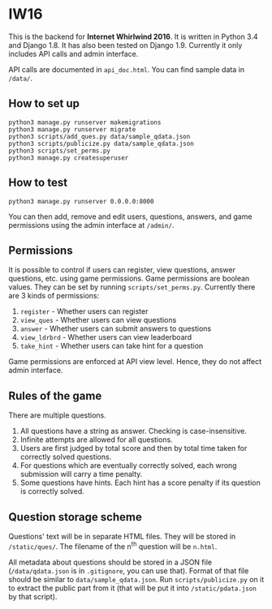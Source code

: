 # IW16

This is the backend for **Internet Whirlwind 2016**. It is written in Python 3.4 and Django 1.8. It has also been tested on Django 1.9. Currently it only includes API calls and admin interface.

API calls are documented in `api_doc.html`. You can find sample data in `/data/`.

## How to set up

	python3 manage.py runserver makemigrations
	python3 manage.py runserver migrate
	python3 scripts/add_ques.py data/sample_qdata.json
	python3 scripts/publicize.py data/sample_qdata.json
	python3 scripts/set_perms.py
	python3 manage.py createsuperuser

## How to test

	python3 manage.py runserver 0.0.0.0:8000

You can then add, remove and edit users, questions, answers, and game permissions using the admin interface at `/admin/`.

## Permissions

It is possible to control if users can register, view questions, answer questions, etc. using game permissions. Game permissions are boolean values. They can be set by running `scripts/set_perms.py`. Currently there are 3 kinds of permissions:

1. `register` - Whether users can register
2. `view_ques` - Whether users can view questions
3. `answer` - Whether users can submit answers to questions
4. `view_ldrbrd` - Whether users can view leaderboard
5. `take_hint` - Whether users can take hint for a question

Game permissions are enforced at API view level. Hence, they do not affect admin interface.

## Rules of the game

There are multiple questions.

1. All questions have a string as answer. Checking is case-insensitive.
2. Infinite attempts are allowed for all questions.
3. Users are first judged by total score and then by total time taken for correctly solved questions.
4. For questions which are eventually correctly solved, each wrong submission will carry a time penalty.
5. Some questions have hints. Each hint has a score penalty if its question is correctly solved.

## Question storage scheme

Questions' text will be in separate HTML files. They will be stored in `/static/ques/`. The filename of the n<sup>th</sup> question will be `n.html`.

All metadata about questions should be stored in a JSON file (`/data/qdata.json` is in `.gitignore`, you can use that). Format of that file should be similar to `data/sample_qdata.json`. Run `scripts/publicize.py` on it to extract the public part from it (that will be put it into `/static/pdata.json` by that script).
